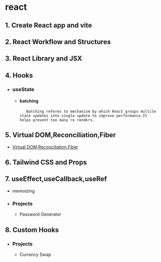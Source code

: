 # react

## 1. Create React app and vite

## 2. React Workflow and Structures

## 3. React Library and JSX

## 4. Hooks

- ### useState
  - #### batching
           Batching referes to mechanism by which React groups multile state updates into single update to improve performance.It helps prevent too many re renders.

## 5. Virtual DOM,Reconciliation,Fiber

- [Virtual DOM,Reconciliation,Fiber](https://github.com/acdlite/react-fiber-architecture)

## 6. Tailwind CSS and Props

## 7. useEffect,useCallback,useRef

- memoizing
- ### Projects
  - Password Generator

## 8. Custom Hooks

- ### Projects
  - Currency Swap
